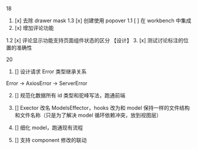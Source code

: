 18

1. [x] 去除 drawer mask 1.3 [x] 创建使用 popover 1.1 [ ] 在 workbench 中集成
2. [x] 增加评论功能

1.2 [x] 评论显示功能支持页面组件状态的区分 【设计】 3. [x] 测试讨论标注的位置的准确性

20

1. [] 设计请求 Error 类型继承关系

Error -> AxiosError -> ServerError

2. [] 规范化数据所有 id 类型和驼峰写法，跑通前端
3. [] Exector 改名 ModelsEffector，hooks 改为和 model 保持一样的文件结构和文件名称（只是为了解决 model 循环依赖冲突，放到视图层）

4. [] 细化 model，跑通现有流程

5. [] 支持 component 修改的联动
